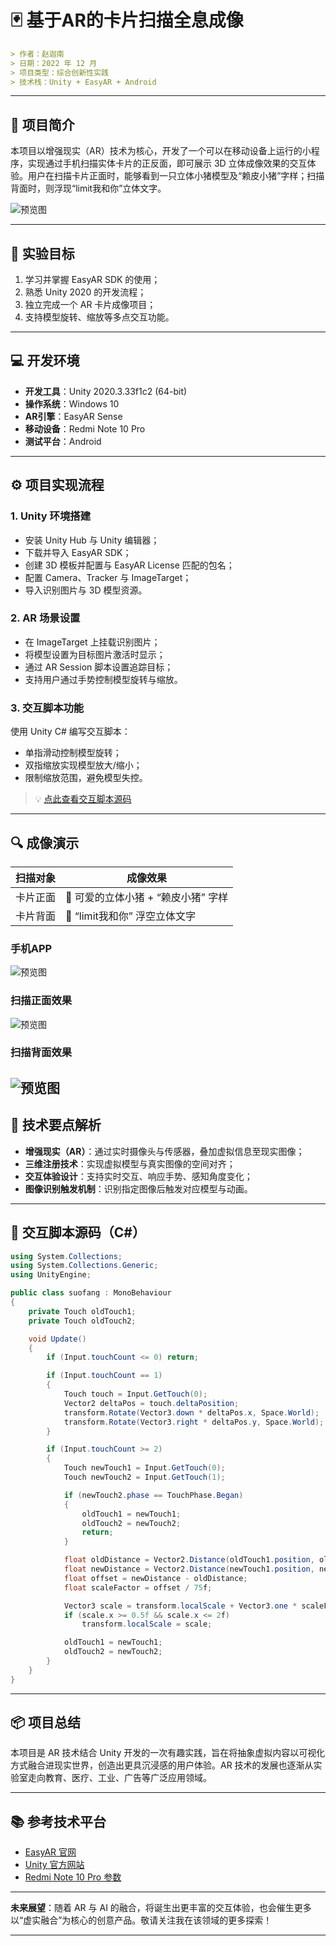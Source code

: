 
# 🃏 基于AR的卡片扫描全息成像

```markdown
> 作者：赵迦南  
> 日期：2022 年 12 月  
> 项目类型：综合创新性实践  
> 技术栈：Unity + EasyAR + Android  
```

---

## 📌 项目简介

本项目以增强现实（AR）技术为核心，开发了一个可以在移动设备上运行的小程序，实现通过手机扫描实体卡片的正反面，即可展示 3D 立体成像效果的交互体验。用户在扫描卡片正面时，能够看到一只立体小猪模型及“赖皮小猪”字样；扫描背面时，则浮现“limit我和你”立体文字。

![预览图](1.png)

---

## 🎯 实验目标

1. 学习并掌握 EasyAR SDK 的使用；
2. 熟悉 Unity 2020 的开发流程；
3. 独立完成一个 AR 卡片成像项目；
4. 支持模型旋转、缩放等多点交互功能。

---

## 💻 开发环境

- **开发工具**：Unity 2020.3.33f1c2 (64-bit)
- **操作系统**：Windows 10
- **AR引擎**：EasyAR Sense
- **移动设备**：Redmi Note 10 Pro
- **测试平台**：Android

---

## ⚙️ 项目实现流程

### 1. Unity 环境搭建

- 安装 Unity Hub 与 Unity 编辑器；
- 下载并导入 EasyAR SDK；
- 创建 3D 模板并配置与 EasyAR License 匹配的包名；
- 配置 Camera、Tracker 与 ImageTarget；
- 导入识别图片与 3D 模型资源。

### 2. AR 场景设置

- 在 ImageTarget 上挂载识别图片；
- 将模型设置为目标图片激活时显示；
- 通过 AR Session 脚本设置追踪目标；
- 支持用户通过手势控制模型旋转与缩放。

### 3. 交互脚本功能

使用 Unity C# 编写交互脚本：

- 单指滑动控制模型旋转；
- 双指缩放实现模型放大/缩小；
- 限制缩放范围，避免模型失控。

> 💡 [点此查看交互脚本源码](#交互脚本源码)

---

## 🔍 成像演示

| 扫描对象     | 成像效果                                |
|--------------|-----------------------------------------|
| 卡片正面     | 🐷 可爱的立体小猪 + “赖皮小猪” 字样      |
| 卡片背面     | 🧩 “limit我和你” 浮空立体文字             |

### 手机APP

![预览图](3.png)

### 扫描正面效果

![预览图](1.png)

### 扫描背面效果

![预览图](2.png)
---

## 🧠 技术要点解析

- **增强现实（AR）**：通过实时摄像头与传感器，叠加虚拟信息至现实图像；
- **三维注册技术**：实现虚拟模型与真实图像的空间对齐；
- **交互体验设计**：支持实时交互、响应手势、感知角度变化；
- **图像识别触发机制**：识别指定图像后触发对应模型与动画。

---

## 📜 交互脚本源码（C#）

```csharp
using System.Collections;
using System.Collections.Generic;
using UnityEngine;

public class suofang : MonoBehaviour
{
    private Touch oldTouch1;
    private Touch oldTouch2;

    void Update()
    {
        if (Input.touchCount <= 0) return;

        if (Input.touchCount == 1)
        {
            Touch touch = Input.GetTouch(0);
            Vector2 deltaPos = touch.deltaPosition;
            transform.Rotate(Vector3.down * deltaPos.x, Space.World);
            transform.Rotate(Vector3.right * deltaPos.y, Space.World);
        }

        if (Input.touchCount >= 2)
        {
            Touch newTouch1 = Input.GetTouch(0);
            Touch newTouch2 = Input.GetTouch(1);

            if (newTouch2.phase == TouchPhase.Began)
            {
                oldTouch1 = newTouch1;
                oldTouch2 = newTouch2;
                return;
            }

            float oldDistance = Vector2.Distance(oldTouch1.position, oldTouch2.position);
            float newDistance = Vector2.Distance(newTouch1.position, newTouch2.position);
            float offset = newDistance - oldDistance;
            float scaleFactor = offset / 75f;

            Vector3 scale = transform.localScale + Vector3.one * scaleFactor;
            if (scale.x >= 0.5f && scale.x <= 2f)
                transform.localScale = scale;

            oldTouch1 = newTouch1;
            oldTouch2 = newTouch2;
        }
    }
}
````

---

## 📦 项目总结

本项目是 AR 技术结合 Unity 开发的一次有趣实践，旨在将抽象虚拟内容以可视化方式融合进现实世界，创造出更具沉浸感的用户体验。AR 技术的发展也逐渐从实验室走向教育、医疗、工业、广告等广泛应用领域。

---

## 📚 参考技术平台

* [EasyAR 官网](https://www.easyar.com/)
* [Unity 官方网站](https://unity.com/)
* [Redmi Note 10 Pro 参数](https://www.mi.com/)

---

**未来展望**：随着 AR 与 AI 的融合，将诞生出更丰富的交互体验，也会催生更多以“虚实融合”为核心的创意产品。敬请关注我在该领域的更多探索！

---

